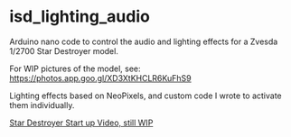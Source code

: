 # isd_lighting_audio

Arduino nano code to control the audio and lighting effects for a Zvesda 1/2700 Star Destroyer model.

For WIP pictures of the model, see:
https://photos.app.goo.gl/XD3XtKHCLR6KuFhS9


Lighting effects based on NeoPixels, and custom code I wrote to activate them individually.

[Star Destroyer Start up Video, still WIP](https://photos.google.com/share/AF1QipOuW4K0J_yMDQOA_agWgGm0RNDhcW0MBYs12XNCtcLftvfbEZarzZgI_aQ6eU1jtA/photo/AF1QipNUU_HIZ2aDgCDPC5ougGlNus44bEYMES7hw9cd?key=Q3RFTWRxT3RHVC1FSkhQc0VzXzNoM1VPVWRwSmZR)

